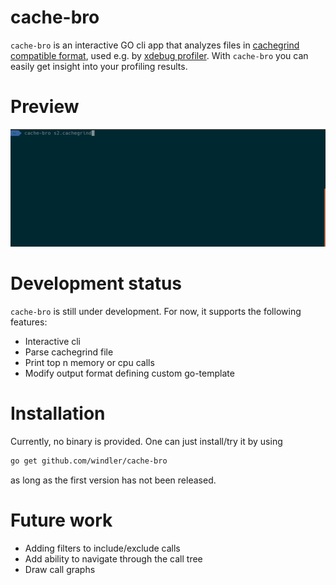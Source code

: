 # cache-bro
`cache-bro` is an interactive GO cli app that analyzes files in [cachegrind compatible format](http://valgrind.org/docs/manual/cg-manual.html), used e.g. by [xdebug profiler](https://xdebug.org/docs/profiler). With `cache-bro` you can easily get insight into your profiling results.

# Preview
![ws preview](cachebro.gif)

# Development status
`cache-bro` is still under development. For now, it supports the following features:
* Interactive cli
* Parse cachegrind file
* Print top n memory or cpu calls
* Modify output format defining custom go-template

# Installation 
Currently, no binary is provided. One can just install/try it by using
```bash
go get github.com/windler/cache-bro
```
as long as the first version has not been released.

# Future work
* Adding filters to include/exclude calls
* Add ability to navigate through the call tree
* Draw call graphs
